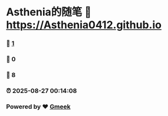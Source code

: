 # Asthenia的随笔 :link: https://Asthenia0412.github.io 
### :page_facing_up: [1](https://Asthenia0412.github.io/tag.html) 
### :speech_balloon: 0 
### :hibiscus: 8 
### :alarm_clock: 2025-08-27 00:14:08 
### Powered by :heart: [Gmeek](https://github.com/Meekdai/Gmeek)
